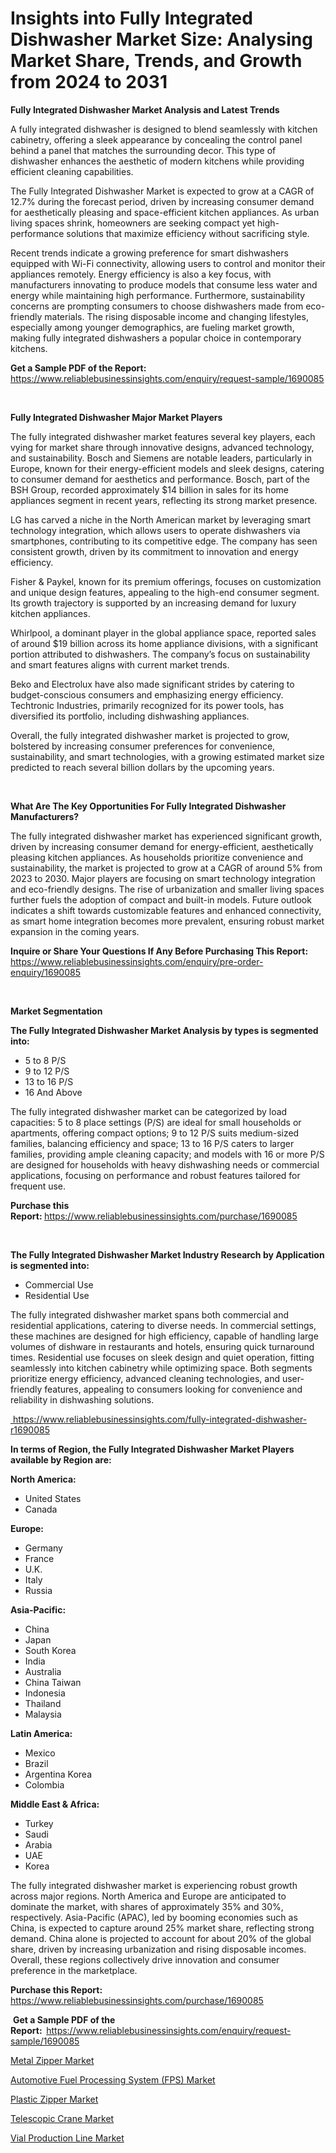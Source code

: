 <p><h1>Insights into Fully Integrated Dishwasher Market Size: Analysing Market Share, Trends, and Growth from 2024 to 2031</h1></p><p><strong>Fully Integrated Dishwasher Market Analysis and Latest Trends</strong></p>
<p><p>A fully integrated dishwasher is designed to blend seamlessly with kitchen cabinetry, offering a sleek appearance by concealing the control panel behind a panel that matches the surrounding decor. This type of dishwasher enhances the aesthetic of modern kitchens while providing efficient cleaning capabilities.</p><p>The Fully Integrated Dishwasher Market is expected to grow at a CAGR of 12.7% during the forecast period, driven by increasing consumer demand for aesthetically pleasing and space-efficient kitchen appliances. As urban living spaces shrink, homeowners are seeking compact yet high-performance solutions that maximize efficiency without sacrificing style. </p><p>Recent trends indicate a growing preference for smart dishwashers equipped with Wi-Fi connectivity, allowing users to control and monitor their appliances remotely. Energy efficiency is also a key focus, with manufacturers innovating to produce models that consume less water and energy while maintaining high performance. Furthermore, sustainability concerns are prompting consumers to choose dishwashers made from eco-friendly materials. The rising disposable income and changing lifestyles, especially among younger demographics, are fueling market growth, making fully integrated dishwashers a popular choice in contemporary kitchens.</p></p>
<p><strong>Get a Sample PDF of the Report:&nbsp;</strong> <a href="https://www.reliablebusinessinsights.com/enquiry/request-sample/1690085?utm_campaign=115&utm_medium=2&utm_source=Github&utm_content=ia&utm_term=17102024&utm_id=fully-integrated-dishwasher">https://www.reliablebusinessinsights.com/enquiry/request-sample/1690085</a></p>
<p>&nbsp;</p>
<p><strong>Fully Integrated Dishwasher Major Market Players</strong></p>
<p><p>The fully integrated dishwasher market features several key players, each vying for market share through innovative designs, advanced technology, and sustainability. Bosch and Siemens are notable leaders, particularly in Europe, known for their energy-efficient models and sleek designs, catering to consumer demand for aesthetics and performance. Bosch, part of the BSH Group, recorded approximately $14 billion in sales for its home appliances segment in recent years, reflecting its strong market presence.</p><p>LG has carved a niche in the North American market by leveraging smart technology integration, which allows users to operate dishwashers via smartphones, contributing to its competitive edge. The company has seen consistent growth, driven by its commitment to innovation and energy efficiency.</p><p>Fisher & Paykel, known for its premium offerings, focuses on customization and unique design features, appealing to the high-end consumer segment. Its growth trajectory is supported by an increasing demand for luxury kitchen appliances.</p><p>Whirlpool, a dominant player in the global appliance space, reported sales of around $19 billion across its home appliance divisions, with a significant portion attributed to dishwashers. The company’s focus on sustainability and smart features aligns with current market trends.</p><p>Beko and Electrolux have also made significant strides by catering to budget-conscious consumers and emphasizing energy efficiency. Techtronic Industries, primarily recognized for its power tools, has diversified its portfolio, including dishwashing appliances.</p><p>Overall, the fully integrated dishwasher market is projected to grow, bolstered by increasing consumer preferences for convenience, sustainability, and smart technologies, with a growing estimated market size predicted to reach several billion dollars by the upcoming years.</p></p>
<p>&nbsp;</p>
<p><strong>What Are The Key Opportunities For Fully Integrated Dishwasher Manufacturers?</strong></p>
<p><p>The fully integrated dishwasher market has experienced significant growth, driven by increasing consumer demand for energy-efficient, aesthetically pleasing kitchen appliances. As households prioritize convenience and sustainability, the market is projected to grow at a CAGR of around 5% from 2023 to 2030. Major players are focusing on smart technology integration and eco-friendly designs. The rise of urbanization and smaller living spaces further fuels the adoption of compact and built-in models. Future outlook indicates a shift towards customizable features and enhanced connectivity, as smart home integration becomes more prevalent, ensuring robust market expansion in the coming years.</p></p>
<p><strong>Inquire or Share Your Questions If Any Before Purchasing This Report:</strong> <a href="https://www.reliablebusinessinsights.com/enquiry/pre-order-enquiry/1690085?utm_campaign=115&utm_medium=2&utm_source=Github&utm_content=ia&utm_term=17102024&utm_id=fully-integrated-dishwasher">https://www.reliablebusinessinsights.com/enquiry/pre-order-enquiry/1690085</a></p>
<p>&nbsp;</p>
<p><strong>Market Segmentation</strong></p>
<p><strong>The Fully Integrated Dishwasher Market Analysis by types is segmented into:</strong></p>
<p><ul><li>5 to 8 P/S</li><li>9 to 12 P/S</li><li>13 to 16 P/S</li><li>16 And Above</li></ul></p>
<p><p>The fully integrated dishwasher market can be categorized by load capacities: 5 to 8 place settings (P/S) are ideal for small households or apartments, offering compact options; 9 to 12 P/S suits medium-sized families, balancing efficiency and space; 13 to 16 P/S caters to larger families, providing ample cleaning capacity; and models with 16 or more P/S are designed for households with heavy dishwashing needs or commercial applications, focusing on performance and robust features tailored for frequent use.</p></p>
<p><strong>Purchase this Report:&nbsp;</strong><a href="https://www.reliablebusinessinsights.com/purchase/1690085?utm_campaign=115&utm_medium=2&utm_source=Github&utm_content=ia&utm_term=17102024&utm_id=fully-integrated-dishwasher">https://www.reliablebusinessinsights.com/purchase/1690085</a></p>
<p>&nbsp;</p>
<p><strong>The Fully Integrated Dishwasher Market Industry Research by Application is segmented into:</strong></p>
<p><ul><li>Commercial Use</li><li>Residential Use</li></ul></p>
<p><p>The fully integrated dishwasher market spans both commercial and residential applications, catering to diverse needs. In commercial settings, these machines are designed for high efficiency, capable of handling large volumes of dishware in restaurants and hotels, ensuring quick turnaround times. Residential use focuses on sleek design and quiet operation, fitting seamlessly into kitchen cabinetry while optimizing space. Both segments prioritize energy efficiency, advanced cleaning technologies, and user-friendly features, appealing to consumers looking for convenience and reliability in dishwashing solutions.</p></p>
<p><a href="https://www.reliablebusinessinsights.com/fully-integrated-dishwasher-r1690085?utm_campaign=115&utm_medium=2&utm_source=Github&utm_content=ia&utm_term=17102024&utm_id=fully-integrated-dishwasher">&nbsp;https://www.reliablebusinessinsights.com/fully-integrated-dishwasher-r1690085</a></p>
<p><strong>In terms of Region, the Fully Integrated Dishwasher Market Players available by Region are:</strong></p>
<p>
    <p> <strong> North America: </strong>
        <ul>
            <li>United States</li>
            <li>Canada</li>
        </ul>
        </p> 
    <p> <strong> Europe: </strong>
        <ul>
            <li>Germany</li>
            <li>France</li>
            <li>U.K.</li>
            <li>Italy</li>
            <li>Russia</li>
        </ul>
        </p> 
    <p> <strong> Asia-Pacific: </strong>
        <ul>
            <li>China</li>
            <li>Japan</li>
            <li>South Korea</li>
            <li>India</li>
            <li>Australia</li>
            <li>China Taiwan</li>
            <li>Indonesia</li>
            <li>Thailand</li>
            <li>Malaysia</li>
        </ul>
        </p> 
    <p> <strong> Latin America: </strong>
        <ul>
            <li>Mexico</li>
            <li>Brazil</li>
            <li>Argentina Korea</li>
            <li>Colombia</li>
        </ul>
        </p> 
    <p> <strong> Middle East & Africa: </strong>
        <ul>
            <li>Turkey</li>
            <li>Saudi</li>
            <li>Arabia</li>
            <li>UAE</li>
            <li>Korea</li>
        </ul>
    </p>
    </p>
<p><p>The fully integrated dishwasher market is experiencing robust growth across major regions. North America and Europe are anticipated to dominate the market, with shares of approximately 35% and 30%, respectively. Asia-Pacific (APAC), led by booming economies such as China, is expected to capture around 25% market share, reflecting strong demand. China alone is projected to account for about 20% of the global share, driven by increasing urbanization and rising disposable incomes. Overall, these regions collectively drive innovation and consumer preference in the marketplace.</p></p>
<p><strong>Purchase this Report: </strong><a href="https://www.reliablebusinessinsights.com/purchase/1690085?utm_campaign=115&utm_medium=2&utm_source=Github&utm_content=ia&utm_term=17102024&utm_id=fully-integrated-dishwasher">https://www.reliablebusinessinsights.com/purchase/1690085</a></p>
<p>&nbsp;<strong>Get a Sample PDF of the Report:&nbsp;&nbsp;</strong><a href="https://www.reliablebusinessinsights.com/enquiry/request-sample/1690085?utm_campaign=115&utm_medium=2&utm_source=Github&utm_content=ia&utm_term=17102024&utm_id=fully-integrated-dishwasher">https://www.reliablebusinessinsights.com/enquiry/request-sample/1690085</a></p>
<p><strong></strong></p>
<p><p><a href="https://www.linkedin.com/pulse/metal-zipper-market-analysis-product-segmentation-regional-iinuc?utm_campaign=115&utm_medium=2&utm_source=Github&utm_content=ia&utm_term=17102024&utm_id=fully-integrated-dishwasher">Metal Zipper Market</a></p><p><a href="https://github.com/catusaesianou/Market-Research-Report-List-1/blob/main/automotive-fuel-processing-system-fps-market.md?utm_campaign=115&utm_medium=2&utm_source=Github&utm_content=ia&utm_term=17102024&utm_id=fully-integrated-dishwasher">Automotive Fuel Processing System (FPS) Market</a></p><p><a href="https://www.linkedin.com/pulse/strategic-insights-global-plastic-zipper-market-trends-3migc?utm_campaign=115&utm_medium=2&utm_source=Github&utm_content=ia&utm_term=17102024&utm_id=fully-integrated-dishwasher">Plastic Zipper Market</a></p><p><a href="https://issuu.com/reportprime-2/docs/telescopic-crane-market-size-2030.p_8dd75ef7b908d0?utm_campaign=115&utm_medium=2&utm_source=Github&utm_content=ia&utm_term=17102024&utm_id=fully-integrated-dishwasher">Telescopic Crane Market</a></p><p><a href="https://github.com/fendtankandh/Market-Research-Report-List-1/blob/main/vial-production-line-market.md?utm_campaign=115&utm_medium=2&utm_source=Github&utm_content=ia&utm_term=17102024&utm_id=fully-integrated-dishwasher">Vial Production Line Market</a></p></p>